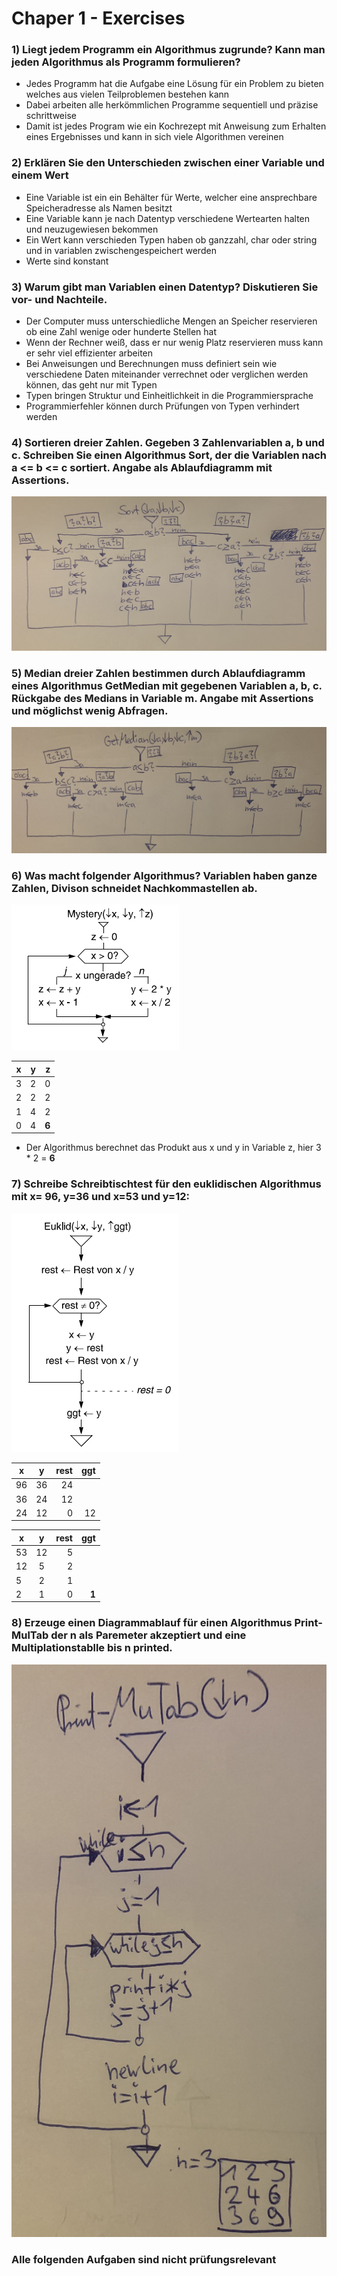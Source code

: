 # Chaper 1 - Exercises

### 1) Liegt jedem Programm ein Algorithmus zugrunde? Kann man jeden Algorithmus als Programm formulieren?
- Jedes Programm hat die Aufgabe eine Lösung für ein Problem zu bieten welches aus vielen Teilproblemen bestehen kann
- Dabei arbeiten alle herkömmlichen Programme sequentiell und präzise schrittweise
- Damit ist jedes Program wie ein Kochrezept mit Anweisung zum Erhalten eines Ergebnisses und kann in sich viele Algorithmen vereinen

### 2) Erklären Sie den Unterschieden zwischen einer Variable und einem Wert
- Eine Variable ist ein ein Behälter für Werte, welcher eine ansprechbare Speicheradresse als Namen besitzt
- Eine Variable kann je nach Datentyp verschiedene Wertearten halten und neuzugewiesen bekommen
- Ein Wert kann verschieden Typen haben ob ganzzahl, char oder string und in variablen zwischengespeichert werden
- Werte sind konstant

### 3) Warum gibt man Variablen einen Datentyp? Diskutieren Sie vor- und Nachteile.
- Der Computer muss unterschiedliche Mengen an Speicher reservieren ob eine Zahl wenige oder hunderte Stellen hat
- Wenn der Rechner weiß, dass er nur wenig Platz reservieren muss kann er sehr viel effizienter arbeiten
- Bei Anweisungen und Berechnungen muss definiert sein wie verschiedene Daten miteinander verrechnet oder verglichen werden können, das geht nur mit Typen
- Typen bringen Struktur und Einheitlichkeit in die Programmiersprache
- Programmierfehler können durch Prüfungen von Typen verhindert werden

### 4) Sortieren dreier Zahlen. Gegeben 3 Zahlenvariablen a, b und c. Schreiben Sie einen Algorithmus Sort, der die Variablen nach a <= b <= c sortiert. Angabe als Ablaufdiagramm mit Assertions.

![](assets/sort.JPG)

### 5) Median dreier Zahlen bestimmen durch Ablaufdiagramm eines Algorithmus GetMedian mit gegebenen Variablen a, b, c. Rückgabe des Medians in Variable m. Angabe mit Assertions und möglichst wenig Abfragen.

![](assets/median.JPG)

### 6) Was macht folgender Algorithmus? Variablen haben ganze Zahlen, Divison schneidet Nachkommastellen ab.

![](assets/mystery.PNG)

| x             | y             | z  | 
| ------------- |:-------------:| -----:|
| 3      | 2 |  0|
| 2     | 2      |   2 | 
| 1 | 4      |    2 | 
| 0 | 4      |    **6** | 
- Der Algorithmus berechnet das Produkt aus x und y in Variable z, hier 3 * 2 = **6**


### 7) Schreibe Schreibtischtest für den euklidischen Algorithmus mit x= 96, y=36 und x=53 und y=12:

![](assets/ggt.PNG)

| x             | y             | rest  | ggt   |
| ------------- |:-------------:| -----:| -----:|
| 96            | 36            | 24    |       |
| 36            | 24            | 12    |       |
| 24            | 12            | 0     |  12   |

| x             | y             | rest  | ggt   |
| ------------- |:-------------:| -----:| -----:|
| 53            | 12            | 5     |       |
| 12            | 5             | 2     |       |
| 5             | 2             | 1     |       |
| 2             | 1             |  0    | **1** |

### 8) Erzeuge einen Diagrammablauf für einen Algorithmus Print-MulTab der n als Paremeter akzeptiert und eine Multiplationstablle bis n printed.

![](assets/print-multab.JPG)

### Alle folgenden Aufgaben sind nicht prüfungsrelevant